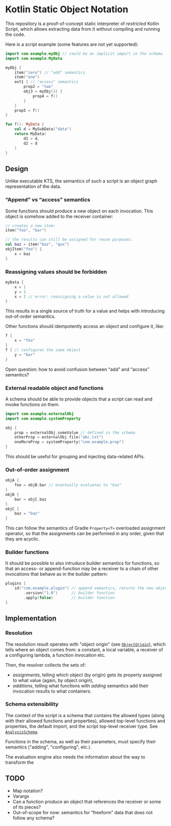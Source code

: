 # Kotlin Static Object Notation

This repository is a proof-of-concept static interpreter of _restricted_ Kotlin Script, which
allows extracting data from it without compiling and running the code.

Here is a script example (some features are not yet supported):

```kotlin
import com.example.myObj // could be an implicit import in the schema
import com.example.MyData

myObj {
    item("zero") // "add" semantics
    item("one")
    ext1 { // "access" semantics
        prop2 = "two"
        obj3 = myObj(3) {
            prop4 = f()
        }
    }
    prop5 = f()
}

fun f(): MyData {
    val d = MySubData("data")
    return MyData(
        d1 = d,
        d2 = d
    )
}
```

## Design

Unlike executable KTS, the semantics of such a script is an object graph representation of the data.

### “Append” vs “access” semantics

Some functions should produce a new object on each invocation. This object is somehow added to the receiver container:

```kotlin
// creates a new item:
item("foo", "bar")

// the results can still be assigned for reuse purposes:
val baz = item("baz", "qux") 
objItem("foo") {
    x = baz
}
```

### Reassigning values should be forbidden

```kotlin
myData {
    x = 1
    y = 1
    x = 2 // error: reassigning a value is not allowed
}
```

This results in a single source of truth for a value and helps with introducing out-of-order semantics.

Other functions should idempotently access an object and configure it, like:

```kotlin
f {
    x = "foo"
}
f { // configures the same object
    y = "bar"
}
```

Open question: how to avoid confusion between “add” and “access” semantics?

### External readable object and functions

A schema should be able to provide objects that a script can read and invoke functions on them.

```kotlin
import com.example.externalObj
import com.example.systemProperty

obj {
    prop = externalObj.someValue // defined in the schema
    otherProp = externalObj.file("abc.txt")
    oneMoreProp = systemProperty("com.example.prop")
}
```

This should be useful for grouping and injecting data-related APIs.

### Out-of-order assignment

```kotlin
objA {
    foo = objB.bar // eventually evaluates to "baz"
}
objB {
    bar = objC.baz
}
objC {
    baz = "baz"
}
```

This can follow the semantics of Gradle `Property<T>` overloaded assignment operator, so that the assignments can be performed in any order, given that they are acyclic.

### Builder functions

It should be possible to also intruduce builder semantics for functions, so that an access- or append-function may be a receiver to a chain of other invocations that behave as in the builder pattern:

```kotlin
plugins {
    id("com.example.plugin") // append semantics, returns the new object
        .version("1.0")      // builder function
        .apply(false)        // builder function
}
```

## Implementation

### Resolution

The resolution result operates with "object origin" (see [`ObjectOrigin`](https://github.com/h0tk3y/kotlin-static-object-notation/blob/master/src/main/kotlin/analysis/ResolutionOutput.kt#L19)), which tells
where an object comes from: a constant, a local variable, a receiver of a configuring lambda, a function invocation etc.

Then, the resolver collects the sets of:
* _assignments_, telling which object (by origin) gets its property assigned to what value (again, by object origin),
* _additions_, telling what functions with _adding_ semantics add their invocation results to what containers.

### Schema extensibility

The context of the script is a schema that contains the allowed types (along with their allowed functions and 
properties), allowed top-level functions and properties, the default import, and the script top-level receiver type.
See [`AnalysisSchema`](https://github.com/h0tk3y/kotlin-static-object-notation/blob/master/src/main/kotlin/analysis/AnalysisSchema.kt#L5).

Functions in the schema, as well as their parameters, must specify their semantics ("adding", "configuring", etc.).

The evaluation engine also needs the information about the way to transform the 

## TODO

- Map notation?
- Varargs
- Can a function produce an object that references the receiver or some of its pieces?
- Out-of-scope for now: semantics for  “freeform” data that does not follow any schema?